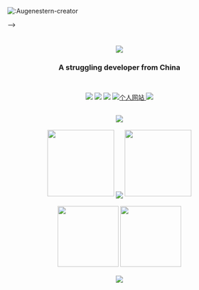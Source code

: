 ![:Augenestern-creator](https://count.getloli.com/get/@:Ronronner859?theme=gelbooru-h)

<!--
<h1 align="center">
	<a href="https://sunguoqi.com/">
		<img src="https://readme-typing-svg.herokuapp.com/?lines=console.log(%22Hello%2C%20World!%22);你有一直热爱的并且坚持的!&center=true&size=27">
	</a>
</h1>


<div align="center">
	<img src="https://metrics.lecoq.io/Ronronner859?template=classic&config.timezone=Asia%2FShanghai">
</div>

<div align="center">
    <img height="137px" src="https://github-readme-stats.vercel.app/api?username=Ronronner859&hide_title=true&hide_border=true&show_icons=trueline_height=21&text_color=000&icon_color=000&bg_color=0,ea6161,ffc64d,fffc4d,52fa5a&theme=graywhite" />
</div>

<div align="center">
	<img  src="https://github-readme-stats.vercel.app/api/top-langs/?username=Ronronner859&hide_title=true&hide_border=true&layout=compact&langs_count=6&text_color=000&icon_color=fff&bg_color=0,52fa5a,4dfcff,c64dff&theme=graywhite" />
</div>
</hr>
<div align="center">
	<img  src="https://github-profile-trophy.vercel.app/?username=Ronronner859" />
</div>
<span >
	<img  src="https://img.shields.io/badge/-HTML5-E34F26?style=flat-square&logo=html5&logoColor=white" />
	<img  src="https://img.shields.io/badge/-CSS3-1572B6?style=flat-square&logo=css3" />
	<img  src="https://img.shields.io/badge/-JavaScript-oringe?style=flat-square&logo=javascript" />
</span>
<div align="center">
	<img src="https://activity-graph.herokuapp.com/graph?username=Ronronner859&theme=xcode" />
</div>
<div align="center">
	<img  src="https://github-readme-streak-stats.herokuapp.com/?user=Ronronner859" />
</div>
<!--
<div align="center">
	<img src="https://stats.justsong.cn/api/csdn?id=Ronronner859">
</div>
-->
-->

<h1 align="center">
	<a href="https://sunguoqi.com/">
		<img src="https://readme-typing-svg.herokuapp.com/?lines=console.log(%22Hello%2C%20World!%22);你有一直热爱的并且坚持的!&center=true&size=27">
	</a>
</h1>
<h3 align="center">A struggling developer from China</h3>
<br>
<!-- 徽章start -->
<p align="center">
  <!-- Github徽章 -->
  <a href="https://github.com/Ronronner859" target="_blank"><img src="https://img.shields.io/badge/GitHub-Augenestern--creator-brightgreen"></a>
  <!-- Gitee徽章 -->
  <a href="https://gitee.com/Ronronner859" target="_blank"><img src="https://img.shields.io/badge/Gitee-Augenestern--creator-orange"></a>
  <!-- CSDN徽章 -->
 <a href="https://blog.csdn.net/qq_51714990?type=blog" target="_blank"><img src="https://img.shields.io/badge/CSDN-%E4%B8%AA%E4%BA%BA%E5%8D%9A%E5%AE%A2-yellow"></a>
  <!-- 个人网站徽章 -->
  <a href="https://www.qindalin.com" target="_blank">
    <img src="https://img.shields.io/badge/website-%E4%B8%AA%E4%BA%BA%E7%BD%91%E7%AB%99-blue" alt="个人网站">
  </a>
  <!-- 访客徽章 -->
 <img src="https://visitor-badge.glitch.me/badge?page_id=Augenstern-creator&left_color=green&right_color=red">
</p>
<!-- 徽章end -->
<br>
<!-- Github奖杯🏆start -->
<div align="center"> <img src="https://github-profile-trophy.vercel.app/?username=Ronronner859&theme=onedark&row=1&column=6&no-frame=true&no-bg=true"> </div>
<!-- Github奖杯🏆end -->
<br>
<!-- Github连续打卡start -->
<div align="center">
  <img width="150" src="https://cdn.jsdelivr.net/gh/sun0225SUN/photos/images/202108300310676.png" />
  <img align="center" src="https://github-readme-streak-stats.herokuapp.com/?user=Ronronner859&theme=dark&hide_border=true" />
  <img width="150" src="https://cdn.jsdelivr.net/gh/sun0225SUN/photos/images/202108300312623.png" />
</div>
<!-- Github连续打卡end -->
<br>
<!-- 统计卡片start -->
<div align="center">
  <img height="137px" src="https://github-readme-stats.vercel.app/api?username=Ronronner859&hide_title=true&hide_border=true&show_icons=trueline_height=21&text_color=000&icon_color=000&bg_color=0,ea6161,ffc64d,fffc4d,52fa5a&theme=graywhite" />
  <img height="137px" src="https://github-readme-stats.vercel.app/api/top-langs/?username=Ronronner859&hide_title=true&hide_border=true&layout=compact&langs_count=6&text_color=000&icon_color=fff&bg_color=0,52fa5a,4dfcff,c64dff&theme=graywhite" />
</div>
<!-- 统计卡片end -->
<br>

<div align="center">
    <img src="https://activity-graph.herokuapp.com/graph?username=Ronronner859&theme=xcode" />
</div>



